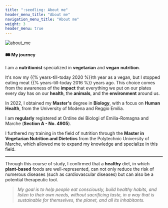 ```yaml
---
title: ":seedling: About me"
header_menu_title: "About me"
navigation_menu_title: "About me"
weight: 3
header_menu: true
---
```


![about_me](images/profile_photo.jpeg)

#### :railway_track: My journey

I am a **nutritionist** specialized in **vegetarian** and **vegan** **nutrition**.

It's now my {{% years-till-today 2020 %}}th year as a vegan, but I stopped eating meat
{{% years-till-today 2016 %}} years ago.
This choice comes from the awareness of the **impact** that everything we put on our
plates every day has on our **health**, the **animals**, and the **environment** around us.

In 2022, I obtained my **Master's** degree in **Biology**, with a focus on **Human Health**,
from the University of Modena and Reggio Emilia.

I am **regularly** registered at Ordine dei Biologi of Emilia-Romagna and Marche (**Section A - No. 4905**).

I furthered my training in the field of nutrition through the **Master in Vegetarian Nutrition and Dietetics**
from the Polytechnic University of Marche, which allowed me to expand my knowledge and specialize in this field.

---

Through this course of study, I confirmed that a **healthy** diet, in which **plant-based** foods are well-represented,
can not only reduce the risk of numerous diseases (such as cardiovascular diseases) but can also be a potential therapeutic tool.

> *My goal is to help people eat consciously, build healthy habits, and listen to their own needs, without sacrificing taste,
in a way that is sustainable for themselves, the planet, and all its inhabitants.*
